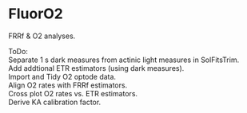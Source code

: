 # FluorO2
FRRf &amp; O2 analyses.

ToDo:  
Separate 1 s dark measures from actinic light measures in SolFitsTrim.  
Add addtional ETR estimators (using dark measures).  
Import and Tidy O2 optode data.  
Align O2 rates with FRRf estimators.  
Cross plot O2 rates vs. ETR estimators.  
Derive KA calibration factor.
